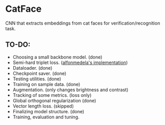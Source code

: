 # CatFace
CNN that extracts embeddings from cat faces for verification/recognition task.
## TO-DO:
- Choosing a small backbone model. (done)
- Semi-hard triplet loss. ([alfonmedela's implementation](https://github.com/alfonmedela/triplet-loss-pytorch))
- Dataloader. (done)
- Checkpoint saver. (done)
- Testing utilities. (done)
- Training on sample data. (done)
- Augmentation. (only changes brightness and contrast)
- Tracking of some metrics. (loss only)
- Global orthogonal regularization (done)
- Vector length loss. (skipped)
- Finalizing model structure. (done)
- Training, evaluation and tuning.